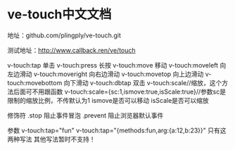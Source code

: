 # ve-touch中文文档
地址：github.com/plingply/ve-touch.git

测试地址：http://www.callback.ren/ve/touch

v-touch:tap 单击
v-touch:press 长按
v-touch:move 移动
v-touch:moveleft 向左边滑动
v-touch:moveright 向右边滑动
v-touch:movetop 向上边滑动
v-touch:movebottom 向下滑动
v-touch:dbtap 双击
v-touch:scale//缩放，这个方法后面可不用跟函数
v-touch:scale={sc:1,ismove:true,isScale:true}//参数sc是限制的缩放比例，不传默认为1 ismove是否可以移动 isScale是否可以缩放

修饰符
.stop 阻止事件冒泡
.prevent 阻止浏览器默认事件

参数
v-touch:tap="fun"
v-touch:tap="{methods:fun,arg:{a:12,b:23}}"
只有这两种写法 其他写法暂时不支持！